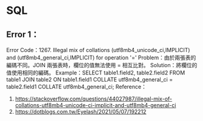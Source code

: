 # SQL
## Error 1：
Error Code：1267. Illegal mix of collations (utf8mb4_unicode_ci,IMPLICIT) and (utf8mb4_general_ci,IMPLICIT) for operation '='
Problem：由於兩張表的編碼不同。JOIN 兩張表時，欄位的值無法使用 = 相互比對。
Solution：將欄位的值使用相同的編碼。
Example：SELECT table1.field2, table2.field2 FROM table1 JOIN table2 ON table1.field1 COLLATE utf8mb4_general_ci = table2.field1 COLLATE utf8mb4_general_ci;
Reference：
1. https://stackoverflow.com/questions/44027987/illegal-mix-of-collations-utf8mb4-unicode-ci-implicit-and-utf8mb4-general-ci
2. https://dotblogs.com.tw/Eyelash/2021/05/07/192212
